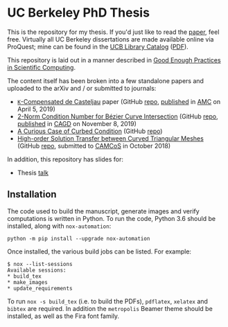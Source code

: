 # UC Berkeley PhD Thesis

This is the repository for my thesis. If you'd just like to read the
[paper][1], feel free. Virtually all UC Berkeley dissertations are made
available online via ProQuest; mine can be found in the
[UCB Library Catalog][14] ([PDF][15]).

This repository is laid out in a manner described in
[Good Enough Practices in Scientific Computing][2].

The content itself has been broken into a few standalone papers
and uploaded to the arXiv and / or submitted to journals:

- [``K``-Compensated de Casteljau][3] paper (GitHub [repo][4],
  [published][16] in [AMC][9] on April 5, 2019)
- [2-Norm Condition Number for B&#xe9;zier Curve Intersection][5]
  (GitHub [repo][6], [published][17] in [CAGD][18] on November 8, 2019)
- [A Curious Case of Curbed Condition][7] (GitHub [repo][8])
- [High-order Solution Transfer between Curved Triangular Meshes][12] (GitHub
  [repo][10], submitted to [CAMCoS][13] in October 2018)

In addition, this repository has slides for:

- Thesis [talk][11]

## Installation

The code used to build the manuscript, generate images and verify
computations is written in Python. To run the code, Python 3.6
should be installed, along with ``nox-automation``:

```
python -m pip install --upgrade nox-automation
```

Once installed, the various build jobs can be listed. For example:

```
$ nox --list-sessions
Available sessions:
* build_tex
* make_images
* update_requirements
```

To run ``nox -s build_tex`` (i.e. to build the PDFs), ``pdflatex``,
``xelatex`` and ``bibtex`` are required. In addition the ``metropolis``
Beamer theme should be installed, as well as the Fira font family.

[1]: doc/thesis.pdf
[2]: https://arxiv.org/abs/1609.00037
[3]: https://arxiv.org/abs/1808.10387
[4]: https://github.com/dhermes/k-compensated-de-casteljau/
[5]: https://arxiv.org/abs/1808.06126
[6]: https://github.com/dhermes/condition-number-bezier-curve-intersection
[7]: https://arxiv.org/abs/1806.05145
[8]: https://github.com/dhermes/curious-case-curbed-condition
[9]: https://www.journals.elsevier.com/applied-mathematics-and-computation
[10]: https://github.com/dhermes/solution-transfer-curved-meshes
[11]: doc/thesis_talk.pdf
[12]: https://arxiv.org/abs/1810.06806
[13]: https://msp.org/camcos/about/journal/about.html
[14]: http://oskicat.berkeley.edu/record=b24741695~S53
[15]: http://digitalassets.lib.berkeley.edu/etd/ucb/text/Hermes_berkeley_0028E_18094.pdf
[16]: https://doi.org/10.1016/j.amc.2019.03.047
[17]: https://doi.org/10.1016/j.cagd.2019.101791
[18]: https://www.journals.elsevier.com/computer-aided-geometric-design
